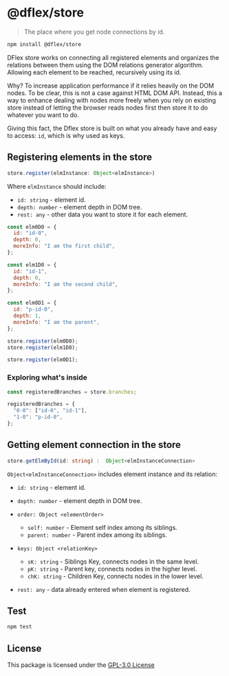 # @dflex/store

> The place where you get node connections by id.

```bash
npm install @dflex/store
```

DFlex store works on connecting all registered elements and organizes the
relations between them using the DOM relations generator algorithm. Allowing
each element to be reached, recursively using its id.

Why? To increase application performance if it relies heavily on the DOM nodes. To
be clear, this is not a case against HTML DOM API. Instead, this a way to
enhance dealing with nodes more freely when you rely on existing store instead
of letting the browser reads nodes first then store it to do whatever you want
to do.

Giving this fact, the Dflex store is built on what you already have and easy to
access: `id`, which is why used as keys.

## Registering elements in the store

```ts
store.register(elmInstance: Object<elmInstance>)
```

Where `elmInstance` should include:

- `id: string` - element id.
- `depth: number` - element depth in DOM tree.
- `rest: any` - other data you want to store it for each element.

```js
const elm0D0 = {
  id: "id-0",
  depth: 0,
  moreInfo: "I am the first child",
};

const elm1D0 = {
  id: "id-1",
  depth: 0,
  moreInfo: "I am the second child",
};

const elm0D1 = {
  id: "p-id-0",
  depth: 1,
  moreInfo: "I am the parent",
};

store.register(elm0D0);
store.register(elm1D0);

store.register(elm0D1);
```

### Exploring what's inside

```js
const registeredBranches = store.branches;

registeredBranches = {
  "0-0": ["id-0", "id-1"],
  "1-0": "p-id-0",
};
```

## Getting element connection in the store

```ts
store.getElmById(id: string) :  Object<elmInstanceConnection>
```

`Object<elmInstanceConnection>` includes element instance and its relation:

- `id: string` - element id.

- `depth: number` - element depth in DOM tree.

- `order: Object <elementOrder>`

  - `self: number` - Element self index among its siblings.
  - `parent: number` - Parent index among its siblings.

- `keys: Object <relationKey>`

  - `sK: string` - Siblings Key, connects nodes in the same level.
  - `pK: string` - Parent key, connects nodes in the higher level.
  - `chK: string` - Children Key, connects nodes in the lower level.

- `rest: any` - data already entered when element is registered.

## Test

```sh
npm test
```

## License

This package is licensed under the [GPL-3.0 License](https://github.com/jalal246/dflex/tree/master/packages/store/LICENSE)
